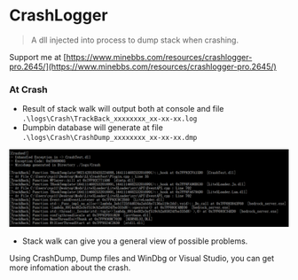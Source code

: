 # CrashLogger
> A dll injected into process to dump stack when crashing.

Support me at [https://www.minebbs.com/resources/crashlogger-pro.2645/](https://www.minebbs.com/resources/crashlogger-pro.2645/)


### At Crash
- Result of stack walk will output both at console and file  `.\logs\Crash\TrackBack_xxxxxxxx_xx-xx-xx.log`
- Dumpbin database will generate at file `.\logs\Crash\CrashDump_xxxxxxxx_xx-xx-xx.dmp`  

![image-20210716124312591](asserts/image-20210716124312591.png)
- Stack walk can give you a general view of possible problems.

Using CrashDump, Dump files and WinDbg or Visual Studio, you can get more infomation about the crash.
